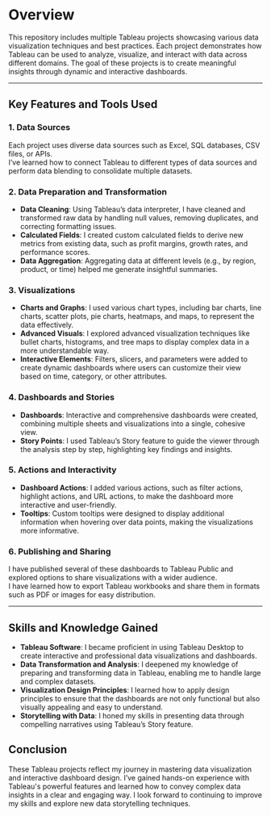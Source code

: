 
# Overview

This repository includes multiple Tableau projects showcasing various data visualization techniques and best practices. Each project demonstrates how Tableau can be used to analyze, visualize, and interact with data across different domains. The goal of these projects is to create meaningful insights through dynamic and interactive dashboards.

---

## Key Features and Tools Used

### 1. Data Sources

Each project uses diverse data sources such as Excel, SQL databases, CSV files, or APIs.  
I’ve learned how to connect Tableau to different types of data sources and perform data blending to consolidate multiple datasets.

### 2. Data Preparation and Transformation

- **Data Cleaning**: Using Tableau’s data interpreter, I have cleaned and transformed raw data by handling null values, removing duplicates, and correcting formatting issues. 
- **Calculated Fields**: I created custom calculated fields to derive new metrics from existing data, such as profit margins, growth rates, and performance scores.  
- **Data Aggregation**: Aggregating data at different levels (e.g., by region, product, or time) helped me generate insightful summaries.

### 3. Visualizations

- **Charts and Graphs**: I used various chart types, including bar charts, line charts, scatter plots, pie charts, heatmaps, and maps, to represent the data effectively.  
- **Advanced Visuals**: I explored advanced visualization techniques like bullet charts, histograms, and tree maps to display complex data in a more understandable way.  
- **Interactive Elements**: Filters, slicers, and parameters were added to create dynamic dashboards where users can customize their view based on time, category, or other attributes.

### 4. Dashboards and Stories

- **Dashboards**: Interactive and comprehensive dashboards were created, combining multiple sheets and visualizations into a single, cohesive view.  
- **Story Points**: I used Tableau’s Story feature to guide the viewer through the analysis step by step, highlighting key findings and insights.

### 5. Actions and Interactivity

- **Dashboard Actions**: I added various actions, such as filter actions, highlight actions, and URL actions, to make the dashboard more interactive and user-friendly.  
- **Tooltips**: Custom tooltips were designed to display additional information when hovering over data points, making the visualizations more informative.

### 6. Publishing and Sharing

I have published several of these dashboards to Tableau Public and explored options to share visualizations with a wider audience.  
I have learned how to export Tableau workbooks and share them in formats such as PDF or images for easy distribution.

---

## Skills and Knowledge Gained

- **Tableau Software**: I became proficient in using Tableau Desktop to create interactive and professional data visualizations and dashboards.  
- **Data Transformation and Analysis**: I deepened my knowledge of preparing and transforming data in Tableau, enabling me to handle large and complex datasets.  
- **Visualization Design Principles**: I learned how to apply design principles to ensure that the dashboards are not only functional but also visually appealing and easy to understand.  
- **Storytelling with Data**: I honed my skills in presenting data through compelling narratives using Tableau’s Story feature.

## Conclusion

These Tableau projects reflect my journey in mastering data visualization and interactive dashboard design. I’ve gained hands-on experience with Tableau's powerful features and learned how to convey complex data insights in a clear and engaging way. I look forward to continuing to improve my skills and explore new data storytelling techniques.
